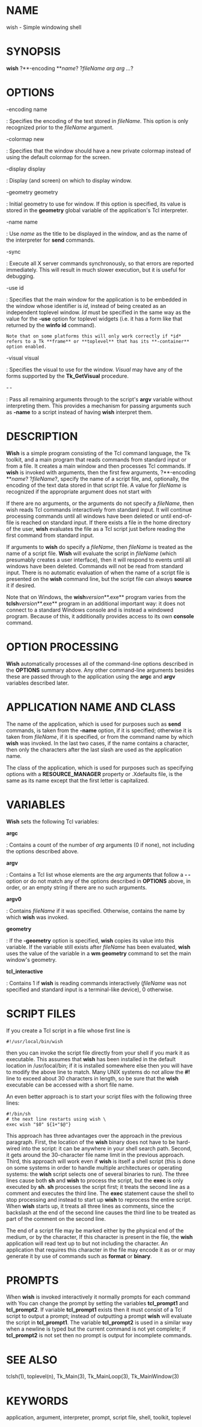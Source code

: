 # NAME

wish - Simple windowing shell

# SYNOPSIS

**wish** ?**-encoding ***name*? ?*fileName arg arg \...*?

# OPTIONS

-encoding name

:   Specifies the encoding of the text stored in *fileName*. This option
    is only recognized prior to the *fileName* argument.

-colormap new

:   Specifies that the window should have a new private colormap instead
    of using the default colormap for the screen.

-display display

:   Display (and screen) on which to display window.

-geometry geometry

:   Initial geometry to use for window. If this option is specified, its
    value is stored in the **geometry** global variable of the
    application\'s Tcl interpreter.

-name name

:   Use *name* as the title to be displayed in the window, and as the
    name of the interpreter for **send** commands.

-sync

:   Execute all X server commands synchronously, so that errors are
    reported immediately. This will result in much slower execution, but
    it is useful for debugging.

-use id

:   Specifies that the main window for the application is to be embedded
    in the window whose identifier is *id*, instead of being created as
    an independent toplevel window. *Id* must be specified in the same
    way as the value for the **-use** option for toplevel widgets (i.e.
    it has a form like that returned by the **winfo id** command).

    Note that on some platforms this will only work correctly if *id*
    refers to a Tk **frame** or **toplevel** that has its **-container**
    option enabled.

-visual visual

:   Specifies the visual to use for the window. *Visual* may have any of
    the forms supported by the **Tk_GetVisual** procedure.

- -

:   Pass all remaining arguments through to the script\'s **argv**
    variable without interpreting them. This provides a mechanism for
    passing arguments such as **-name** to a script instead of having
    **wish** interpret them.

# DESCRIPTION

**Wish** is a simple program consisting of the Tcl command language, the
Tk toolkit, and a main program that reads commands from standard input
or from a file. It creates a main window and then processes Tcl
commands. If **wish** is invoked with arguments, then the first few
arguments, ?**-encoding ***name*? ?*fileName*?, specify the name of a
script file, and, optionally, the encoding of the text data stored in
that script file. A value for *fileName* is recognized if the
appropriate argument does not start with

If there are no arguments, or the arguments do not specify a *fileName*,
then wish reads Tcl commands interactively from standard input. It will
continue processing commands until all windows have been deleted or
until end-of-file is reached on standard input. If there exists a file
in the home directory of the user, **wish** evaluates the file as a Tcl
script just before reading the first command from standard input.

If arguments to **wish** do specify a *fileName*, then *fileName* is
treated as the name of a script file. **Wish** will evaluate the script
in *fileName* (which presumably creates a user interface), then it will
respond to events until all windows have been deleted. Commands will not
be read from standard input. There is no automatic evaluation of when
the name of a script file is presented on the **wish** command line, but
the script file can always **source** it if desired.

Note that on Windows, the **wish***version***.exe** program varies from
the **tclsh***version***.exe** program in an additional important way:
it does not connect to a standard Windows console and is instead a
windowed program. Because of this, it additionally provides access to
its own **console** command.

# OPTION PROCESSING

**Wish** automatically processes all of the command-line options
described in the **OPTIONS** summary above. Any other command-line
arguments besides these are passed through to the application using the
**argc** and **argv** variables described later.

# APPLICATION NAME AND CLASS

The name of the application, which is used for purposes such as **send**
commands, is taken from the **-name** option, if it is specified;
otherwise it is taken from *fileName*, if it is specified, or from the
command name by which **wish** was invoked. In the last two cases, if
the name contains a character, then only the characters after the last
slash are used as the application name.

The class of the application, which is used for purposes such as
specifying options with a **RESOURCE_MANAGER** property or .Xdefaults
file, is the same as its name except that the first letter is
capitalized.

# VARIABLES

**Wish** sets the following Tcl variables:

**argc**

:   Contains a count of the number of *arg* arguments (0 if none), not
    including the options described above.

**argv**

:   Contains a Tcl list whose elements are the *arg* arguments that
    follow a **- -** option or do not match any of the options described
    in **OPTIONS** above, in order, or an empty string if there are no
    such arguments.

**argv0**

:   Contains *fileName* if it was specified. Otherwise, contains the
    name by which **wish** was invoked.

**geometry**

:   If the **-geometry** option is specified, **wish** copies its value
    into this variable. If the variable still exists after *fileName*
    has been evaluated, **wish** uses the value of the variable in a
    **wm geometry** command to set the main window\'s geometry.

**tcl_interactive**

:   Contains 1 if **wish** is reading commands interactively (*fileName*
    was not specified and standard input is a terminal-like device), 0
    otherwise.

# SCRIPT FILES

If you create a Tcl script in a file whose first line is

    #!/usr/local/bin/wish

then you can invoke the script file directly from your shell if you mark
it as executable. This assumes that **wish** has been installed in the
default location in /usr/local/bin; if it is installed somewhere else
then you will have to modify the above line to match. Many UNIX systems
do not allow the **#!** line to exceed about 30 characters in length, so
be sure that the **wish** executable can be accessed with a short file
name.

An even better approach is to start your script files with the following
three lines:

    #!/bin/sh
    # the next line restarts using wish \
    exec wish "$0" ${1+"$@"}

This approach has three advantages over the approach in the previous
paragraph. First, the location of the **wish** binary does not have to
be hard-wired into the script: it can be anywhere in your shell search
path. Second, it gets around the 30-character file name limit in the
previous approach. Third, this approach will work even if **wish** is
itself a shell script (this is done on some systems in order to handle
multiple architectures or operating systems: the **wish** script selects
one of several binaries to run). The three lines cause both **sh** and
**wish** to process the script, but the **exec** is only executed by
**sh**. **sh** processes the script first; it treats the second line as
a comment and executes the third line. The **exec** statement cause the
shell to stop processing and instead to start up **wish** to reprocess
the entire script. When **wish** starts up, it treats all three lines as
comments, since the backslash at the end of the second line causes the
third line to be treated as part of the comment on the second line.

The end of a script file may be marked either by the physical end of the
medium, or by the character, If this character is present in the file,
the **wish** application will read text up to but not including the
character. An application that requires this character in the file may
encode it as or or may generate it by use of commands such as **format**
or **binary**.

# PROMPTS

When **wish** is invoked interactively it normally prompts for each
command with You can change the prompt by setting the variables
**tcl_prompt1** and **tcl_prompt2**. If variable **tcl_prompt1** exists
then it must consist of a Tcl script to output a prompt; instead of
outputting a prompt **wish** will evaluate the script in
**tcl_prompt1**. The variable **tcl_prompt2** is used in a similar way
when a newline is typed but the current command is not yet complete; if
**tcl_prompt2** is not set then no prompt is output for incomplete
commands.

# SEE ALSO

tclsh(1), toplevel(n), Tk_Main(3), Tk_MainLoop(3), Tk_MainWindow(3)

# KEYWORDS

application, argument, interpreter, prompt, script file, shell, toolkit,
toplevel

<!---
Copyright (c) 1991-1994 The Regents of the University of California
Copyright (c) 1994-1996 Sun Microsystems, Inc
-->

